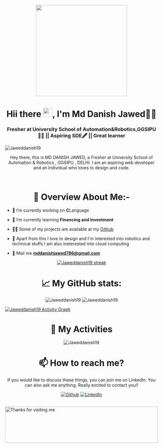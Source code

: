 
<a href="#"><p align="center" ><img width="300px" height="300px" src="/mdj.png" height="175px"/></p></a>

<h1 align="center">Hii there <img src="https://raw.githubusercontent.com/MartinHeinz/MartinHeinz/master/wave.gif" width="30px">, I'm Md Danish Jawed🙋‍♂️</h1><h3 align="center">Fresher at University School of Automation&Robotics,GGSIPU👨‍🎓 || Aspiring SDE🖋 || Great learner</h3>
<p align="left"> <img src="https://komarev.com/ghpvc/?username=Jaweddanish19" alt="Jaweddanish19" /> </p>


<p align="center">Hey there, this is MD DANISH JAWED, a Fresher at University School of Automation & Robotics , GGSIPU , DELHI. I am an aspiring web developer and an individual who loves to design and code. </p>


<br>

<h1 align="center">🧾 Overview About Me:-</h1>

- 🔭 I’m currently working on <strong>C</strong>Language

- 🌱 I’m currently learning **Financing and investment**

<!-- - 🤔 My recently completed project is [target-note](https://github.com/Jaweddanish19/target-note) -->

- 👨‍💻 Some of my projects are available at my [Github](https://github.com/Jaweddanish19?tab=repositories)

- 👀 Apart from this I love to design and I'm interested into robotics and technical stuffs I am also ineterested into cloud computing

- 📧 Mail me **mddanishjawed786@gmail.com**

<!-- - 🤞 Read my blogs on me on [medium](https://medium.com/@firdausj.ug20.ee) -->


<!-- <h1 align="center">🏅 My Tech-Stack:</h1>
<p align="center">
   <a href="https://reactjs.org/" target="_blank"> <img src="https://img.icons8.com/color/48/000000/react-native.png"/> </a>
    <a href="https://redux.js.org" target="_blank"> <img src="https://img.icons8.com/color/48/000000/redux.png"/> </a>
     <a href="https://nextjs.org/" target="_blank"> <img src="https://cdn.worldvectorlogo.com/logos/nextjs-3.svg" alt="nextjs" width="40" height="40"/> </a> 
    <a href="https://firebase.google.com/" target="_blank"> <img src="https://www.vectorlogo.zone/logos/firebase/firebase-icon.svg" alt="firebase" width="40" height="40"/> </a>
    <a href="https://developer.mozilla.org/en-US/docs/Web/JavaScript" target="_blank"> <img src="https://img.icons8.com/color/48/000000/javascript.png"/> </a> 
    <a href="https://www.w3.org/html/" target="_blank"> <img src="https://img.icons8.com/color/48/000000/html-5.png"/> </a> 
    <a href="https://www.w3schools.com/css/" target="_blank"> <img src="https://img.icons8.com/color/48/000000/css3.png"/> </a> 
    <a href="https://heroku.com" target="_blank"> <img src="https://www.vectorlogo.zone/logos/heroku/heroku-icon.svg" alt="heroku" width="40" height="40"/> </a> 
    <a href="https://getbootstrap.com" target="_blank"> <img src="https://img.icons8.com/color/48/000000/bootstrap.png"/> </a> 
    <a style="padding-right:8px;" href="https://nodejs.org" target="_blank"> <img src="https://img.icons8.com/color/48/000000/nodejs.png"/> </a> 
    <a href="https://expressjs.com" target="_blank"> <img src="https://raw.githubusercontent.com/devicons/devicon/master/icons/express/express-original-wordmark.svg" alt="express" width="40" height="40"/> </a>
    <a style="padding-right:8px;" href="https://www.mysql.com/" target="_blank"> <img src="https://img.icons8.com/fluent/50/000000/mysql-logo.png"/> </a>
    <a href="https://www.mongodb.com/" target="_blank"> <img src="https://raw.githubusercontent.com/devicons/devicon/master/icons/mongodb/mongodb-original-wordmark.svg" alt="mongodb" width="48" height="48"/> </a> 
    <a href="https://postman.com" target="_blank"> <img src="https://www.vectorlogo.zone/logos/getpostman/getpostman-icon.svg" alt="postman" width="45" height="45"/> </a>   
    <a href="https://git-scm.com/" target="_blank"> <img src="https://img.icons8.com/color/48/000000/git.png"/> </a> 
      <a href="https://www.figma.com/" target="_blank"> <img src="https://www.vectorlogo.zone/logos/figma/figma-icon.svg" alt="figma" width="40" height="40"/> </a>
  </a> <a href="https://www.cprogramming.com/" target="_blank"> <img src="https://raw.githubusercontent.com/devicons/devicon/master/icons/c/c-original.svg" alt="c" width="40" height="40"/> </a> 
    <a href="https://jquery.com/" target="_blank"><img src="https://img.icons8.com/ios-filled/50/4a90e2/jquery.png"/> </a>
    <a href="https://www.w3schools.com/CPP/default.asp" target="_blank"><img src="https://img.icons8.com/color/48/4a90e2/c-plus-plus-logo.png"/> </a>
</p>
<br/>

<h1 align="center">✨My Streak:</h1> -->
<p align="center">
    <a href="https://github.com/Jaweddanish19/github-readme-streak-stats">
        <img title="🔥 Get streak stats for your profile at git.io/streak-stats" alt="Jaweddanish19 streak" src="https://github-readme-streak-stats.herokuapp.com/?user=Jaweddanish19&theme=black-ice&hide_border=true&stroke=0000&background=060A0CD0"/>
    </a>
</p>

<h1 align="center"> 📈 My GitHub stats:</h1>

<p align="center">
  <img  src="https://github-readme-stats.vercel.app/api?username=Jaweddanish19&show_icons=true&theme=radical&count_private=true" alt="Jaweddanish19" />
<img  src="https://github-readme-stats.vercel.app/api/top-langs/?username=Jaweddanish19&layout=compact&hide=html&theme=radical" alt="Jaweddanish19" />
</p>

<a href="https://github.com/Jaweddanish19/github-readme-activity-graph"><img alt="Jaweddanish19 Activity Graph" src="https://activity-graph.herokuapp.com/graph?username=Jaweddanish19&bg_color=0D1117&color=5BCDEC&line=5BCDEC&point=FFFFFF&hide_border=true" /></a>

<h1 align="center"> 🎯 My Activities</h1>
<p align="center"><img src="https://github-profile-trophy.vercel.app/?username=Jaweddanish19&theme=onedark" alt="Jaweddanish19" /></a>
</p>

<h1 align="center"> 📫 How to reach me?</h1>
<p align="center"> If you would like to discuss these things, you can join me on LinkedIn. You can also ask me anything. Really excited to contact you!!</p>

<p align="center"><a href="https://github.com/Jaweddanish19" target="_blank"><img alt="Github" src="https://img.shields.io/badge/GitHub-%2312100E.svg?&style=for-the-badge&logo=Github&logoColor=white" /></a> <a href="https://www.linkedin.com/in/jaweddanish19?lipi=urn%3Ali%3Apage%3Ad_flagship3_profile_view_base_contact_details%3B7LBEVeIjR7Ot7xO%2Bm%2BJ6sQ%3D%3D" target="_blank"><img alt="LinkedIn" src="https://img.shields.io/badge/linkedin-%230077B5.svg?&style=for-the-badge&logo=linkedin&logoColor=white" /></a></p>
<br>


<img height="120" alt="Thanks for visiting me" width="100%" src="https://raw.githubusercontent.com/BrunnerLivio/brunnerlivio/master/images/marquee.svg" />
